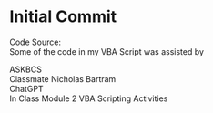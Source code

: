 ﻿# Initial Commit
Code Source:  
Some of the code in my VBA Script was assisted by  

ASKBCS  
Classmate Nicholas Bartram  
ChatGPT  
In Class Module 2 VBA Scripting Activities  

